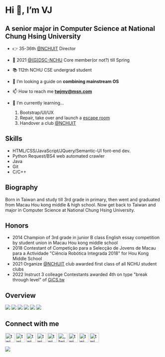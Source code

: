 # Hi 👋, I’m VJ

## A senior major in Computer Science at National Chung Hsing University

- 👉 35-36th [@NCHUIT](../../../../NCHUIT) Director
- 🦖 2021 [@(G)DSC-NCHU](https://github.com/DSC-NCHU) Core member(or not?) till Spring
- 📚 112th NCHU CSE undergrad student

- 👯 I’m looking a guide on **combining mainstream OS**
- 📫 How to reach me **twjmy@msn.com**
- 🌱 I’m currently learning...
	1. Bootstrap/UI/UX
	2. Repair, take over and launch a [escape room](http://delab.cs.nchu.edu.tw/itsa/work.html)
	3. Handover a club [@NCHUIT](../../../../NCHUIT)

<!-- 	3. Data Compression
	4. Embedded Microprocessor System Design
	- Data Structures*
	- Operating Systems*
	- Computer Organization*
	- Data Communications*
	- Local Area Networks* -->

## Skills

- HTML/CSS/JavaScript/JQuery/Semantic-UI font-end dev.
- Python Request/BS4 web automated crawler
- Java
- Git
- C/C++

## Biography

Born in Taiwan and study till 3rd grade in primary, then went and graduated from Macau Hou kong middle & high school.
Now get back to Taiwan and major in Computer Science at National Chung Hsing University.

## Honors
- 2014 Champion of 3rd grade in junior B class English essay competition by student union in Macau Hou kong middle school
- 2018 Contestant of Competição para a Selecção de Jovens de Macau para a Actividade "Ciência Robótica Integrada 2018" for Hou Kong Middle School
- 2021 Organize [@NCHUIT](../../../../NCHUIT) club awarded first class of all NCHU student clubs
- 2022 Instruct 3 colleage Contestants awarded 4th on type "break through level" of [GiCS.tw](https://gics.tw)

## Overview

[![](https://github-profile-summary-cards.vercel.app/api/cards/profile-details?username=twjmy&theme=github_dark)](#overview)
[![](https://github-profile-summary-cards.vercel.app/api/cards/stats?username=twjmy&theme=github_dark)](#overview)
[![](https://github-profile-summary-cards.vercel.app/api/cards/productive-time?username=twjmy&theme=github_dark)](#overview)
[![](https://github-profile-summary-cards.vercel.app/api/cards/repos-per-language?username=twjmy&layout=compact&&theme=github_dark)](#overview)
[![](https://github-profile-summary-cards.vercel.app/api/cards/most-commit-language?username=twjmy&layout=compact&&theme=github_dark)](#overview)
[![](https://github-readme-stats.vercel.app/api/top-langs/?username=twjmy&layout=compact&theme=github_dark)](#overview)

## Connect with me
<p>
<a href="https://line.me/ti/p/FJxLyeOKgE" target="blank"><img align="center" src="https://cdn.worldvectorlogo.com/logos/line-messenger.svg" alt="twjmy" height="30" /></a> 
<a href="https://m.me/twjmy" target="blank"><img align="center" src="https://upload.wikimedia.org/wikipedia/commons/thumb/b/be/Facebook_Messenger_logo_2020.svg/1200px-Facebook_Messenger_logo_2020.svg.png" alt="twjmy" height="30"/></a> 
<a href="https://www.facebook.com/twjmy" target="blank"><img align="center" src="https://raw.githubusercontent.com/rahuldkjain/github-profile-readme-generator/master/src/images/icons/Social/facebook.svg" alt="twjmy" height="30"/></a> 
<a href="https://instagram.com/twjmy" target="blank"><img align="center" src="https://raw.githubusercontent.com/rahuldkjain/github-profile-readme-generator/master/src/images/icons/Social/instagram.svg" alt="twjmy" height="30"/></a> 
<a href="https://osu.ppy.sh/users/11878347" target="blank"><img align="center" src="https://i.imgur.com/IWxZ6cg.png" alt="twjmy" height="30"/></a> 
<a href="https://twitter.com/_twjmy" target="blank"><img align="center" src="https://raw.githubusercontent.com/rahuldkjain/github-profile-readme-generator/master/src/images/icons/Social/twitter.svg" alt="_twjmy" height="30"/></a> 
<a href="https://stackoverflow.com/users/13189986/twjmy" target="blank"><img align="center" src="https://raw.githubusercontent.com/rahuldkjain/github-profile-readme-generator/master/src/images/icons/Social/stack-overflow.svg" alt="twjmy" height="30"/></a> 
<a href="https://www.leetcode.com/twjmy" target="blank"><img align="center" src="https://raw.githubusercontent.com/rahuldkjain/github-profile-readme-generator/master/src/images/icons/Social/leet-code.svg" alt="twjmy" height="30"/></a> 
<a href="https://auth.geeksforgeeks.org/user/twjmy" target="blank"><img align="center" src="https://raw.githubusercontent.com/rahuldkjain/github-profile-readme-generator/master/src/images/icons/Social/geeks-for-geeks.svg" alt="twjmy" height="30"/></a> 
</p>

[![](https://komarev.com/ghpvc/?username=twjmy)](#overview)

